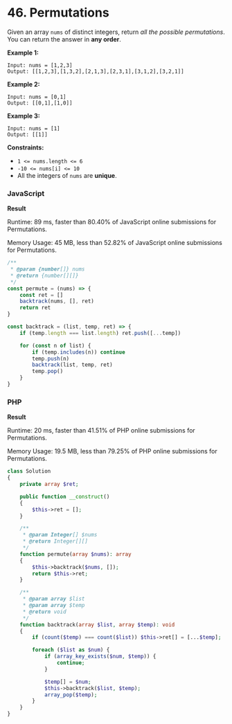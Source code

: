 # 46. Permutations

Given an array `nums` of distinct integers, return _all the possible permutations_. You can return the answer in **any order**.

**Example 1:**

```
Input: nums = [1,2,3]
Output: [[1,2,3],[1,3,2],[2,1,3],[2,3,1],[3,1,2],[3,2,1]]
```

**Example 2:**

```
Input: nums = [0,1]
Output: [[0,1],[1,0]]
```

**Example 3:**

```
Input: nums = [1]
Output: [[1]]
```

**Constraints:**

* `1 <= nums.length <= 6`
* `-10 <= nums[i] <= 10`
* All the integers of `nums` are **unique**.

### JavaScript

**Result**

Runtime: 89 ms, faster than 80.40% of JavaScript online submissions for Permutations.

Memory Usage: 45 MB, less than 52.82% of JavaScript online submissions for Permutations.

```javascript
/**
 * @param {number[]} nums
 * @return {number[][]}
 */
const permute = (nums) => {
    const ret = []
    backtrack(nums, [], ret)
    return ret
}

const backtrack = (list, temp, ret) => {
    if (temp.length === list.length) ret.push([...temp])

    for (const n of list) {
        if (temp.includes(n)) continue
        temp.push(n)
        backtrack(list, temp, ret)
        temp.pop()
    }
}
```

### PHP

**Result**

Runtime: 20 ms, faster than 41.51% of PHP online submissions for Permutations.

Memory Usage: 19.5 MB, less than 79.25% of PHP online submissions for Permutations.

```php
class Solution
{
    private array $ret;

    public function __construct()
    {
        $this->ret = [];
    }

    /**
     * @param Integer[] $nums
     * @return Integer[][]
     */
    function permute(array $nums): array
    {
        $this->backtrack($nums, []);
        return $this->ret;
    }

    /**
     * @param array $list
     * @param array $temp
     * @return void
     */
    function backtrack(array $list, array $temp): void
    {
        if (count($temp) === count($list)) $this->ret[] = [...$temp];

        foreach ($list as $num) {
            if (array_key_exists($num, $temp)) {
                continue;
            }

            $temp[] = $num;
            $this->backtrack($list, $temp);
            array_pop($temp);
        }
    }
}
```
